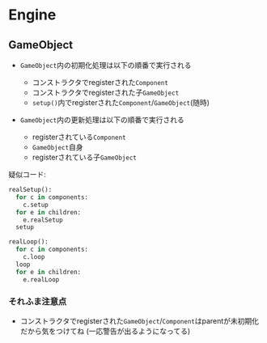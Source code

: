 # Engine

## GameObject

- `GameObject`内の初期化処理は以下の順番で実行される
  - コンストラクタでregisterされた`Component`
  - コンストラクタでregisterされた子`GameObject`
  - `setup()`内でregisterされた`Component`/`GameObject`(随時)

- `GameObject`内の更新処理は以下の順番で実行される
  - registerされている`Component`
  - `GameObject`自身
  - registerされている子`GameObject`

疑似コード:
```py
realSetup():
  for c in components:
    c.setup
  for e in children:
    e.realSetup
  setup

realLoop():
  for c in components:
    c.loop
  loop
  for e in children:
    e.realLoop
```

### それふま注意点

- コンストラクタでregisterされた`GameObject`/`Component`はparentが未初期化だから気をつけてね
  (一応警告が出るようになってる)
